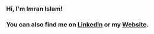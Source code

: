 ### Hi, I'm Imran Islam! 

### You can also find me on <a href="https://www.linkedin.com/in/imran-islam-a486a7252/" rel="me">LinkedIn</a> or my [Website](https://imranseaco.github.io/Imranscp/).

<!--
-->
